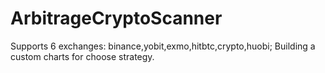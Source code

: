 # ArbitrageCryptoScanner
Supports 6 exchanges: binance,yobit,exmo,hitbtc,crypto,huobi; Building a custom charts for choose strategy.
